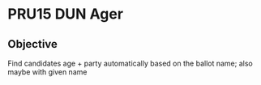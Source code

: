 # PRU15 DUN Ager

## Objective

Find candidates age + party automatically based on the ballot name; 
also maybe with given name